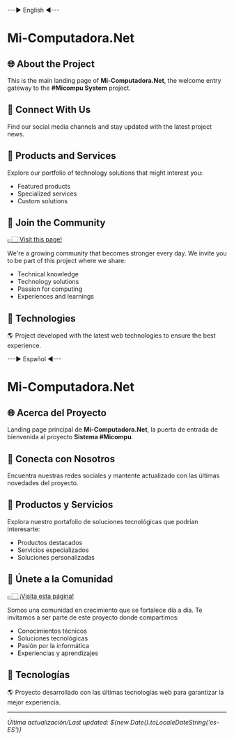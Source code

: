  ---► English ◄---

# Mi-Computadora.Net

## 🌐 About the Project

This is the main landing page of **Mi-Computadora.Net**, the welcome entry gateway to the **#Micompu System** project.

## 🔗 Connect With Us

Find our social media channels and stay updated with the latest project news.

## 💼 Products and Services

Explore our portfolio of technology solutions that might interest you:
- Featured products
- Specialized services
- Custom solutions

## 👥 Join the Community

<a href="https://git.mi-computadora.net" target="_blank" rel="noopener noreferrer">👉🏻 Visit this page!</a>

We're a growing community that becomes stronger every day. We invite you to be part of this project where we share:

- Technical knowledge
- Technology solutions
- Passion for computing
- Experiences and learnings

## 🚀 Technologies

🌎 Project developed with the latest web technologies to ensure the best experience.

 ---► Español ◄---

# Mi-Computadora.Net

## 🌐 Acerca del Proyecto

Landing page principal de **Mi-Computadora.Net**, la puerta de entrada de bienvenida al proyecto **Sistema #Micompu**.

## 🔗 Conecta con Nosotros

Encuentra nuestras redes sociales y mantente actualizado con las últimas novedades del proyecto.

## 💼 Productos y Servicios

Explora nuestro portafolio de soluciones tecnológicas que podrían interesarte:
- Productos destacados
- Servicios especializados
- Soluciones personalizadas

## 👥 Únete a la Comunidad

<a href="https://git.mi-computadora.net" target="_blank" rel="noopener noreferrer">👉🏻 ¡Visita esta página!</a>

Somos una comunidad en crecimiento que se fortalece día a día. Te invitamos a ser parte de este proyecto donde compartimos:

- Conocimientos técnicos
- Soluciones tecnológicas
- Pasión por la informática
- Experiencias y aprendizajes

## 🚀 Tecnologías

🌎 Proyecto desarrollado con las últimas tecnologías web para garantizar la mejor experiencia.

---

*Última actualización/Last updated: ${new Date().toLocaleDateString('es-ES')}*